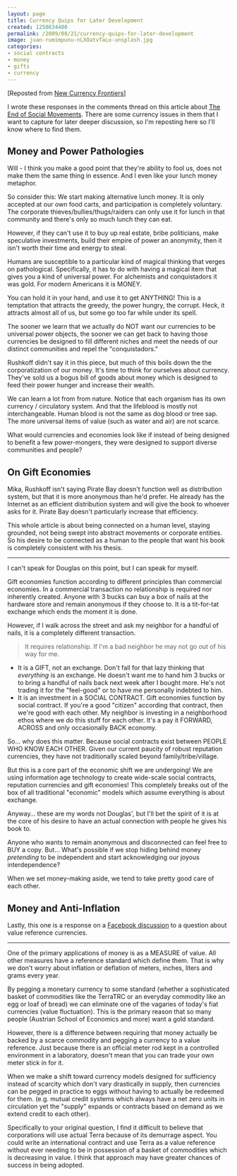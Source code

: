 ```yaml
---
layout: page
title: Currency Quips for Later Development
created: 1250834400
permalink: /2009/08/21/currency-quips-for-later-development
image: juan-rumimpunu-nLXOatvTaLo-unsplash.jpg
categories:
- social contracts
- money
- gifts
- currency
---
```

[Reposted from [New Currency Frontiers](/new-currency-frontiers/currency-quips-for-later-development)]

I wrote these responses in the comments thread on this article about [The End of Social Movements](/arthur-mag/an-end-to-movements). There are some currency issues in them that I want to capture for later deeper discussion, so I'm reposting here so I'll know where to find them.

## Money and Power Pathologies

Will - I think you make a good point that they're ability to fool us, does not make them the same thing in essence. And I even like your lunch money metaphor.

So consider this: We start making alternative lunch money. It is only accepted at our own food carts, and participation is completely voluntary. The corporate thieves/bullies/thugs/raiders can only use it for lunch in that community and there's only so much lunch they can eat.

However, if they can't use it to buy up real estate, bribe politicians, make speculative investments, build their empire of power an anonymity, then it isn't worth their time and energy to steal.

Humans are susceptible to a particular kind of magical thinking that verges on pathological. Specifically, it has to do with having a magical item that gives you a kind of universal power. For alchemists and conquistadors it was gold. For modern Americans it is MONEY.

You can hold it in your hand, and use it to get ANYTHING! This is a temptation that attracts the greedy, the power hungry, the corrupt. Heck, it attracts almost all of us, but some go too far while under its spell.

The sooner we learn that we actually do NOT want our currencies to be universal power objects, the sooner we can get back to having those currencies be designed to fill different niches and meet the needs of our distinct communities and repel the "conquistadors."

Rushkoff didn't say it in this piece, but much of this boils down the the corporatization of our money. It's time to think for ourselves about currency. They've sold us a bogus bill of goods about money which is designed to feed their power hunger and increase their wealth.

We can learn a lot from from nature. Notice that each organism has its own currency / circulatory system. And that the lifeblood is mostly not interchangeable. Human blood is not the same as dog blood or tree sap. The more universal items of value (such as water and air) are not scarce.

What would currencies and economies look like if instead of being designed to benefit a few power-mongers, they were designed to support diverse communities and people?

## On Gift Economies

Mika, Rushkoff isn't saying Pirate Bay doesn't function well as distribution system, but that it is more anonymous than he'd prefer. He already has the Internet as an efficient distribution system and will give the book to whoever asks for it. Pirate Bay doesn't particularly increase that efficiency.

This whole article is about being connected on a human level, staying grounded, not being swept into abstract movements or corporate entities. So his desire to be connected as a human to the people that want his book is completely consistent with his thesis.

---

I can't speak for Douglas on this point, but I can speak for myself.

Gift economies function according to different principles than commercial economies. In a commercial transaction no relationship is required nor inherently created. Anyone with 3 bucks can buy a box of nails at the hardware store and remain anonymous if they choose to. It is a tit-for-tat exchange which ends the moment it is done.

However, if I walk across the street and ask my neighbor for a handful of nails, it is a completely different transaction.

> It requires relationship. If I'm a bad neighbor he may not go out of his way for me.

- It is a GIFT, not an exchange. Don't fall for that lazy thinking that *everything* is an exchange. He doesn't want me to hand him 3 bucks or to bring a handful of nails back next week after I bought more. He's not trading it for the "feel-good" or to have me personally indebted to him.
- It is an investment in a SOCIAL CONTRACT. Gift economies function by social contract. If you're a good "citizen" according that contract, then we're good with each other. My neighbor is investing in a neighborhood ethos where we do this stuff for each other. It's a pay it FORWARD, ACROSS and only occasionally BACK economy.

So… why does this matter. Because social contracts exist between PEOPLE WHO KNOW EACH OTHER. Given our current paucity of robust reputation currencies, they have not traditionally scaled beyond family/tribe/village.

But this is a core part of the economic shift we are undergoing! We are using information age technology to create wide-scale social contracts, reputation currencies and gift economies! This completely breaks out of the box of all traditional "economic" models which assume everything is about exchange.

Anyway… these are my words not Douglas', but I'll bet the spirit of it is at the core of his desire to have an actual connection with people he gives his book to.

Anyone who wants to remain anonymous and disconnected can feel free to BUY a copy. But… What's possible if we stop hiding behind money *pretending* to be independent and start acknowledging our joyous interdependence?

When we set money-making aside, we tend to take pretty good care of each other.

## Money and Anti-Inflation

Lastly, this one is a response on a [Facebook discussion](/facebook/value-reference-currencies) to a question about value reference currencies.

---

One of the primary applications of money is as a MEASURE of value. All other measures have a reference standard which define them. That is why we don't worry about inflation or deflation of meters, inches, liters and grams every year.

By pegging a monetary currency to some standard (whether a sophisticated basket of commodities like the TerraTRC or an everyday commodity like an egg or loaf of bread) we can eliminate one of the vagaries of today's fiat currencies (value fluctuation). This is the primary reason that so many people (Austrian School of Economics and more) want a gold standard.

However, there is a difference between requiring that money actually be backed by a scarce commodity and pegging a currency to a value reference. Just because there is an official meter rod kept in a controlled environment in a laboratory, doesn't mean that you can trade your own meter stick in for it.

When we make a shift toward currency models designed for sufficiency instead of scarcity which don't vary drastically in supply, then currencies can be pegged in practice to eggs without having to actually be redeemed for them. (e.g. mutual credit systems which always have a net zero units in circulation yet the "supply" expands or contracts based on demand as we extend credit to each other).

Specifically to your original question, I find it difficult to believe that corporations will use actual Terra because of its demurrage aspect. You could write an international contract and use Terra as a value reference without ever needing to be in possession of a basket of commodities which is decreasing in value. I think that approach may have greater chances of success in being adopted.
